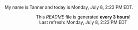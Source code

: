 My name is Tanner and today is Monday, July 8, 2:23 PM EDT.

<p align="center">This <i>README</i> file is generated <b>every 3 hours</b>!</br>Last refresh: Monday, July 8, 2:23 PM EDT<br /></p>
